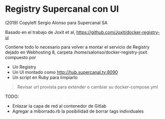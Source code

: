# Registry Supercanal con UI

(2019) Copyleft Sergio Alonso para Supercanal SA

Basado en el trabajo de Joxit et al, https://github.com/Joxit/docker-registry-ui

Contiene todo lo necesario para volver a montar el servicio de Registry dejado en Webhosting 8, carpeta /home/salonso/docker-registry-joxit compuesto por

* Un Registry
* Un UI montado como http://hub.supercanal.tv:8090
* Un script en Ruby para limpiarlo

> Revisar url provista para extender o cambiar su docker-compose.yml

TODO:

* Enlazar la capa de red al contenedor de Gitlab
* Agregar a miborrado.rb la posibilidad de borrar tags individuales

